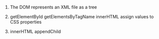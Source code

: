 1. The DOM represents an XML file as a tree

2. getElementById getElementsByTagName innerHTML assign values to CSS properties

3. innerHTML appendChild



